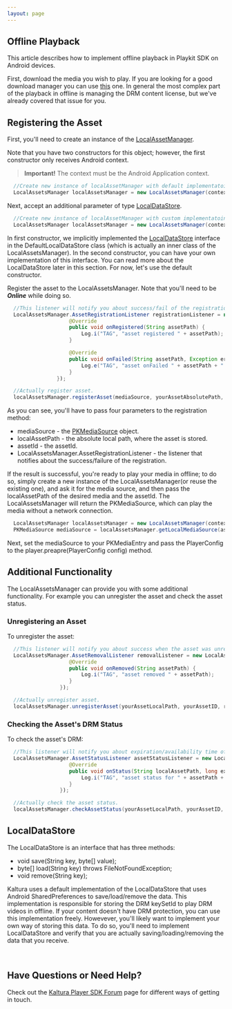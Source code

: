```yaml
---
layout: page
---
```


## Offline Playback

This article describes how to implement offline playback in Playkit SDK on Android devices. 

First, download the media you wish to play. If you are looking for a good download manager you can use [this](https://github.com/kaltura/playkit-dtg-android) one. In general the most complex part of the playback in offline is managing the DRM content license, but we've already covered that issue for you.

## Registering the Asset  

First, you'll need to create an instance of the [LocalAssetManager](https://github.com/kaltura/playkit-android/blob/develop/playkit/src/main/java/com/kaltura/playkit/LocalAssetsManager.java).

Note that you have two constructors for this object; however, the first constructor only receives Android context.

>**Important!** The context must be the Android Application context.

```java
  //Create new instance of localAssetManager with default implementatoin of LocalDataStore.
  LocalAssetsManager localAssetsManager = new LocalAssetsManager(context);
```

Next, accept an additional parameter of type [LocalDataStore](https://github.com/kaltura/playkit-android/blob/develop/playkit/src/main/java/com/kaltura/playkit/LocalDataStore.java).

```java
  //Create new instance of localAssetManager with custom implementatoin of LocalDataStore.
  LocalAssetsManager localAssetsManager = new LocalAssetsManager(context, YourLocalDataStore);
```

In first constructor, we implicitly implemented the [LocalDataStore](https://github.com/kaltura/playkit-android/blob/develop/playkit/src/main/java/com/kaltura/playkit/LocalDataStore.java) interface in the DefaultLocalDataStore class (which is actually an inner class of the LocalAssetsManager). In the second constructor, you can have your own implementation of this interface. You can read more about the LocalDataStore later in this section. For now, let's use the default constructor.

Register the asset to the LocalAssetsManager. Note that you'll need to be ***Online*** while doing so.

```java
  //This listener will notify you about success/fail of the registration process.
  LocalAssetsManager.AssetRegistrationListener registrationListener = new LocalAssetsManager.AssetRegistrationListener() {
                    @Override
                    public void onRegistered(String assetPath) {
                        Log.i("TAG", "asset registered " + assetPath);
                    }

                    @Override
                    public void onFailed(String assetPath, Exception error) {
                        Log.e("TAG", "asset onFailed " + assetPath + " ex " + error.getMessage());
                    }
                });

  //Actually register asset.
  localAssetsManager.registerAsset(mediaSource, yourAssetAbsolutePath, yourAssetID, registrationListener);

```
As you can see, you'll have to pass four parameters to the registration method:

- mediaSource - the [PKMediaSource]() object.
- localAssetPath - the absolute local path, where the asset is stored.
- assetId - the assetId.
- LocalAssetsManager.AssetRegistrationListener - the listener that notifies about the success/failure of the registration.

If the result is successful, you're ready to play your media in offline; to do so, simply create a new instance of the LocalAssetsManager(or reuse the existing one), and ask it for the media source, and then pass the localAssetPath of the desired media and the assetId. The LocalAssetsManager will return the PKMediaSource, which can play the media without a network connection.

```java
  LocalAssetsManager localAssetsManager = new LocalAssetsManager(context);
  PKMediaSource mediaSource = localAssetsManager.getLocalMediaSource(assetId, localAssetPath);

```

Next, set the mediaSource to your PKMediaEntry and pass the PlayerConfig to the player.preapre(PlayerConfig config) method.

## Additional Functionality  

The LocalAssetsManager can provide you with some additional functionality. For example you can unregister the asset and check the asset status.

### Unregistering an Asset  

To unregister the asset:

```java
  //This listener will notify you about success when the asset was unregistered.
  LocalAssetsManager.AssetRemovalListener removalListener = new LocalAssetsManager.AssetAssetRemovalListener() {
                    @Override
                    public void onRemoved(String assetPath) {
                        Log.i("TAG", "asset removed " + assetPath);
                    }
         		 });

  //Actually unregister asset.
  localAssetsManager.unregisterAsset(yourAssetLocalPath, yourAssetID, removalListener);

```
### Checking the Asset's DRM Status  

To check the asset's DRM:

```java
  //This listener will notify you about expiration/availability time of the drm license.
  LocalAssetsManager.AssetStatusListener assetStatusListener = new LocalAssetsManager.AssetStatusListener() {
                    @Override
                    public void onStatus(String localAssetPath, long expiryTimeSeconds, long availableTimeSeconds) {
                        Log.i("TAG", "asset status for " + assetPath + ": expirity time in seconds " + expiryTimeSeconds + " available  time in seconds " + availableTimeSeconds);
                    }
         		 });

  //Actually check the asset status.
  localAssetsManager.checkAssetStatus(yourAssetLocalPath, yourAssetID, assetStatusListener);
```

## LocalDataStore  

The LocalDataStore is an interface that has three methods:

- void save(String key, byte[] value);
- byte[] load(String key) throws FileNotFoundException;
- void remove(String key);

Kaltura uses a default implementation of the LocalDataStore that uses Android SharedPreferences to save/load/remove the data. This implementation is responsible for storing the DRM keySetId to play DRM videos in offline. If your content doesn't have DRM protection, you can use this implementation freely. Howevever, you'll likely want to implement your own way of storing this data. To do so, you'll need to implement LocalDataStore and verify that you are actually saving/loading/removing the data that you receive.

</br>

## Have Questions or Need Help?

Check out the [Kaltura Player SDK Forum](https://forum.kaltura.org/c/playkit) page for different ways of getting in touch.
